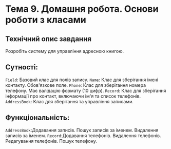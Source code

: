 # Тема 9. Домашня робота. Основи роботи з класами

## Технiчний опис завдання

Розробіть систему для управління адресною книгою.

## Сутності:

`Field`: Базовий клас для полів запису.
`Name`: Клас для зберігання імені контакту. Обов'язкове поле.
`Phone`: Клас для зберігання номера телефону. Має валідацію формату (10 цифр).
`Record`: Клас для зберігання інформації про контакт, включаючи ім'я та список телефонів.
`AddressBook`: Клас для зберігання та управління записами.

## Функціональність:

`AddressBook`:Додавання записів.
Пошук записів за іменем.
Видалення записів за іменем.
`Record`:Додавання телефонів.
Видалення телефонів.
Редагування телефонів.
Пошук телефону.
